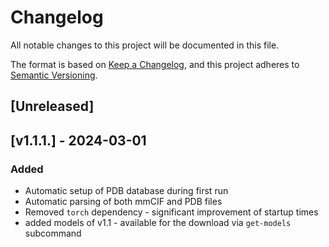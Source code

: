 # Changelog
All notable changes to this project will be documented in this file.

The format is based on [Keep a Changelog](https://keepachangelog.com/en/1.0.0/), and this project adheres
to [Semantic Versioning](https://semver.org/spec/v2.0.0.html).

## [Unreleased]

## [v1.1.1.] - 2024-03-01

### Added
- Automatic setup of PDB database during first run
- Automatic parsing of both mmCIF and PDB files
- Removed `torch` dependency - significant improvement of startup times
- added models of v1.1 - available for the download via `get-models` subcommand
